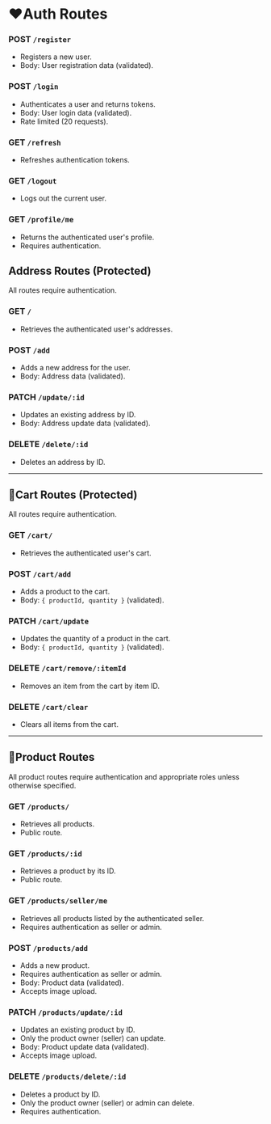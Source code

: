 # ❤Auth Routes

### POST `/register`
- Registers a new user.
- Body: User registration data (validated).

### POST `/login`
- Authenticates a user and returns tokens.
- Body: User login data (validated).
- Rate limited (20 requests).

### GET `/refresh`
- Refreshes authentication tokens.

### GET `/logout`
- Logs out the current user.

### GET `/profile/me`
- Returns the authenticated user's profile.
- Requires authentication.

## Address Routes (Protected)

All routes require authentication.

### GET `/`
- Retrieves the authenticated user's addresses.

### POST `/add`
- Adds a new address for the user.
- Body: Address data (validated).

### PATCH `/update/:id`
- Updates an existing address by ID.
- Body: Address update data (validated).

### DELETE `/delete/:id`
- Deletes an address by ID.



---

## 🧡Cart Routes (Protected)

All routes require authentication.

### GET `/cart/`
- Retrieves the authenticated user's cart.

### POST `/cart/add`
- Adds a product to the cart.
- Body: `{ productId, quantity }` (validated).

### PATCH `/cart/update`
- Updates the quantity of a product in the cart.
- Body: `{ productId, quantity }` (validated).

### DELETE `/cart/remove/:itemId`
- Removes an item from the cart by item ID.

### DELETE `/cart/clear`
- Clears all items from the cart.

--- 


## 💙Product Routes

All product routes require authentication and appropriate roles unless otherwise specified.

### GET `/products/`
- Retrieves all products.
- Public route.

### GET `/products/:id`
- Retrieves a product by its ID.
- Public route.

### GET `/products/seller/me`
- Retrieves all products listed by the authenticated seller.
- Requires authentication as seller or admin.

### POST `/products/add`
- Adds a new product.
- Requires authentication as seller or admin.
- Body: Product data (validated).
- Accepts image upload.

### PATCH `/products/update/:id`
- Updates an existing product by ID.
- Only the product owner (seller) can update.
- Body: Product update data (validated).
- Accepts image upload.

### DELETE `/products/delete/:id`
- Deletes a product by ID.
- Only the product owner (seller) or admin can delete.
- Requires authentication.